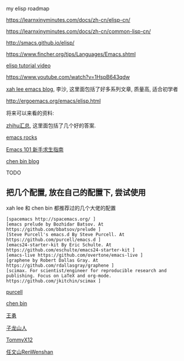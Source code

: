 
my elisp roadmap

https://learnxinyminutes.com/docs/zh-cn/elisp-cn/

https://learnxinyminutes.com/docs/zh-cn/common-lisp-cn/

http://smacs.github.io/elisp/

https://www.fincher.org/tips/Languages/Emacs.shtml

[elisp tutorial video](https://www.youtube.com/watch?v=CH0RUrO_oww)

https://www.youtube.com/watch?v=1HspB643qdw

[xah lee emacs blog](http://ergoemacs.org/), 李沙, 这里面包括了好多系列文章, 质量高, 适合初学者

http://ergoemacs.org/emacs/elisp.html

将来可以来看的资料:

[zhihu汇总](https://www.zhihu.com/question/19765376), 这里面包括了几个好的答案.

[emacs rocks](http://emacsrocks.com/)

[Emacs 101 新手求生指南](https://github.com/emacs-tw/emacs-101-beginner-survival-guide)

[chen bin blog](http://blog.binchen.org/)

TODO

## 把几个配置, 放在自己的配置下, 尝试使用

xah lee 和 chen bin 都推荐过的几个大佬的配置

```
[spacemacs http://spacemacs.org/ ]
[emacs prelude by Bozhidar Batsov. At https://github.com/bbatsov/prelude ]
[Steve Purcell's emacs.d By Steve Purcell. At https://github.com/purcell/emacs.d ]
[emacs24-starter-kit By Eric Schulte. At https://github.com/eschulte/emacs24-starter-kit ]
[emacs-live https://github.com/overtone/emacs-live ]
[graphene by Robert Dallas Gray. At https://github.com/rdallasgray/graphene ]
[scimax. For scientist/engineer for reproducible research and publishing. Focus on LaTeX and org-mode. https://github.com/jkitchin/scimax ]
```

[purcell](https://github.com/purcell/emacs.d)

[chen bin](https://github.com/redguardtoo/emacs.d)

[王勇](https://github.com/manateelazycat/lazycat-emacs)

[子龙山人](https://github.com/zilongshanren/spacemacs-private)

[TommyX12](https://github.com/TommyX12/tommyx-emacs)

[任文山RenWenshan](https://github.com/RenWenshan/wenshan-emacs)
